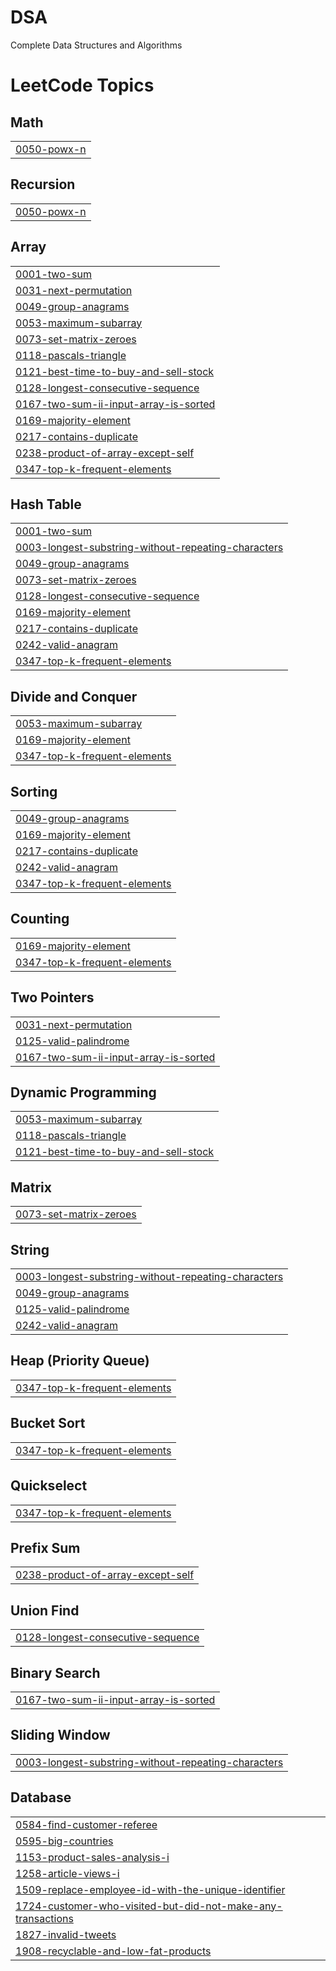 # DSA
Complete Data Structures and Algorithms 

<!---LeetCode Topics Start-->
# LeetCode Topics
## Math
|  |
| ------- |
| [0050-powx-n](https://github.com/ssd46/DSA/tree/master/0050-powx-n) |
## Recursion
|  |
| ------- |
| [0050-powx-n](https://github.com/ssd46/DSA/tree/master/0050-powx-n) |
## Array
|  |
| ------- |
| [0001-two-sum](https://github.com/ssd46/DSA/tree/master/0001-two-sum) |
| [0031-next-permutation](https://github.com/ssd46/DSA/tree/master/0031-next-permutation) |
| [0049-group-anagrams](https://github.com/ssd46/DSA/tree/master/0049-group-anagrams) |
| [0053-maximum-subarray](https://github.com/ssd46/DSA/tree/master/0053-maximum-subarray) |
| [0073-set-matrix-zeroes](https://github.com/ssd46/DSA/tree/master/0073-set-matrix-zeroes) |
| [0118-pascals-triangle](https://github.com/ssd46/DSA/tree/master/0118-pascals-triangle) |
| [0121-best-time-to-buy-and-sell-stock](https://github.com/ssd46/DSA/tree/master/0121-best-time-to-buy-and-sell-stock) |
| [0128-longest-consecutive-sequence](https://github.com/ssd46/DSA/tree/master/0128-longest-consecutive-sequence) |
| [0167-two-sum-ii-input-array-is-sorted](https://github.com/ssd46/DSA/tree/master/0167-two-sum-ii-input-array-is-sorted) |
| [0169-majority-element](https://github.com/ssd46/DSA/tree/master/0169-majority-element) |
| [0217-contains-duplicate](https://github.com/ssd46/DSA/tree/master/0217-contains-duplicate) |
| [0238-product-of-array-except-self](https://github.com/ssd46/DSA/tree/master/0238-product-of-array-except-self) |
| [0347-top-k-frequent-elements](https://github.com/ssd46/DSA/tree/master/0347-top-k-frequent-elements) |
## Hash Table
|  |
| ------- |
| [0001-two-sum](https://github.com/ssd46/DSA/tree/master/0001-two-sum) |
| [0003-longest-substring-without-repeating-characters](https://github.com/ssd46/DSA/tree/master/0003-longest-substring-without-repeating-characters) |
| [0049-group-anagrams](https://github.com/ssd46/DSA/tree/master/0049-group-anagrams) |
| [0073-set-matrix-zeroes](https://github.com/ssd46/DSA/tree/master/0073-set-matrix-zeroes) |
| [0128-longest-consecutive-sequence](https://github.com/ssd46/DSA/tree/master/0128-longest-consecutive-sequence) |
| [0169-majority-element](https://github.com/ssd46/DSA/tree/master/0169-majority-element) |
| [0217-contains-duplicate](https://github.com/ssd46/DSA/tree/master/0217-contains-duplicate) |
| [0242-valid-anagram](https://github.com/ssd46/DSA/tree/master/0242-valid-anagram) |
| [0347-top-k-frequent-elements](https://github.com/ssd46/DSA/tree/master/0347-top-k-frequent-elements) |
## Divide and Conquer
|  |
| ------- |
| [0053-maximum-subarray](https://github.com/ssd46/DSA/tree/master/0053-maximum-subarray) |
| [0169-majority-element](https://github.com/ssd46/DSA/tree/master/0169-majority-element) |
| [0347-top-k-frequent-elements](https://github.com/ssd46/DSA/tree/master/0347-top-k-frequent-elements) |
## Sorting
|  |
| ------- |
| [0049-group-anagrams](https://github.com/ssd46/DSA/tree/master/0049-group-anagrams) |
| [0169-majority-element](https://github.com/ssd46/DSA/tree/master/0169-majority-element) |
| [0217-contains-duplicate](https://github.com/ssd46/DSA/tree/master/0217-contains-duplicate) |
| [0242-valid-anagram](https://github.com/ssd46/DSA/tree/master/0242-valid-anagram) |
| [0347-top-k-frequent-elements](https://github.com/ssd46/DSA/tree/master/0347-top-k-frequent-elements) |
## Counting
|  |
| ------- |
| [0169-majority-element](https://github.com/ssd46/DSA/tree/master/0169-majority-element) |
| [0347-top-k-frequent-elements](https://github.com/ssd46/DSA/tree/master/0347-top-k-frequent-elements) |
## Two Pointers
|  |
| ------- |
| [0031-next-permutation](https://github.com/ssd46/DSA/tree/master/0031-next-permutation) |
| [0125-valid-palindrome](https://github.com/ssd46/DSA/tree/master/0125-valid-palindrome) |
| [0167-two-sum-ii-input-array-is-sorted](https://github.com/ssd46/DSA/tree/master/0167-two-sum-ii-input-array-is-sorted) |
## Dynamic Programming
|  |
| ------- |
| [0053-maximum-subarray](https://github.com/ssd46/DSA/tree/master/0053-maximum-subarray) |
| [0118-pascals-triangle](https://github.com/ssd46/DSA/tree/master/0118-pascals-triangle) |
| [0121-best-time-to-buy-and-sell-stock](https://github.com/ssd46/DSA/tree/master/0121-best-time-to-buy-and-sell-stock) |
## Matrix
|  |
| ------- |
| [0073-set-matrix-zeroes](https://github.com/ssd46/DSA/tree/master/0073-set-matrix-zeroes) |
## String
|  |
| ------- |
| [0003-longest-substring-without-repeating-characters](https://github.com/ssd46/DSA/tree/master/0003-longest-substring-without-repeating-characters) |
| [0049-group-anagrams](https://github.com/ssd46/DSA/tree/master/0049-group-anagrams) |
| [0125-valid-palindrome](https://github.com/ssd46/DSA/tree/master/0125-valid-palindrome) |
| [0242-valid-anagram](https://github.com/ssd46/DSA/tree/master/0242-valid-anagram) |
## Heap (Priority Queue)
|  |
| ------- |
| [0347-top-k-frequent-elements](https://github.com/ssd46/DSA/tree/master/0347-top-k-frequent-elements) |
## Bucket Sort
|  |
| ------- |
| [0347-top-k-frequent-elements](https://github.com/ssd46/DSA/tree/master/0347-top-k-frequent-elements) |
## Quickselect
|  |
| ------- |
| [0347-top-k-frequent-elements](https://github.com/ssd46/DSA/tree/master/0347-top-k-frequent-elements) |
## Prefix Sum
|  |
| ------- |
| [0238-product-of-array-except-self](https://github.com/ssd46/DSA/tree/master/0238-product-of-array-except-self) |
## Union Find
|  |
| ------- |
| [0128-longest-consecutive-sequence](https://github.com/ssd46/DSA/tree/master/0128-longest-consecutive-sequence) |
## Binary Search
|  |
| ------- |
| [0167-two-sum-ii-input-array-is-sorted](https://github.com/ssd46/DSA/tree/master/0167-two-sum-ii-input-array-is-sorted) |
## Sliding Window
|  |
| ------- |
| [0003-longest-substring-without-repeating-characters](https://github.com/ssd46/DSA/tree/master/0003-longest-substring-without-repeating-characters) |
## Database
|  |
| ------- |
| [0584-find-customer-referee](https://github.com/ssd46/DSA/tree/master/0584-find-customer-referee) |
| [0595-big-countries](https://github.com/ssd46/DSA/tree/master/0595-big-countries) |
| [1153-product-sales-analysis-i](https://github.com/ssd46/DSA/tree/master/1153-product-sales-analysis-i) |
| [1258-article-views-i](https://github.com/ssd46/DSA/tree/master/1258-article-views-i) |
| [1509-replace-employee-id-with-the-unique-identifier](https://github.com/ssd46/DSA/tree/master/1509-replace-employee-id-with-the-unique-identifier) |
| [1724-customer-who-visited-but-did-not-make-any-transactions](https://github.com/ssd46/DSA/tree/master/1724-customer-who-visited-but-did-not-make-any-transactions) |
| [1827-invalid-tweets](https://github.com/ssd46/DSA/tree/master/1827-invalid-tweets) |
| [1908-recyclable-and-low-fat-products](https://github.com/ssd46/DSA/tree/master/1908-recyclable-and-low-fat-products) |
<!---LeetCode Topics End-->